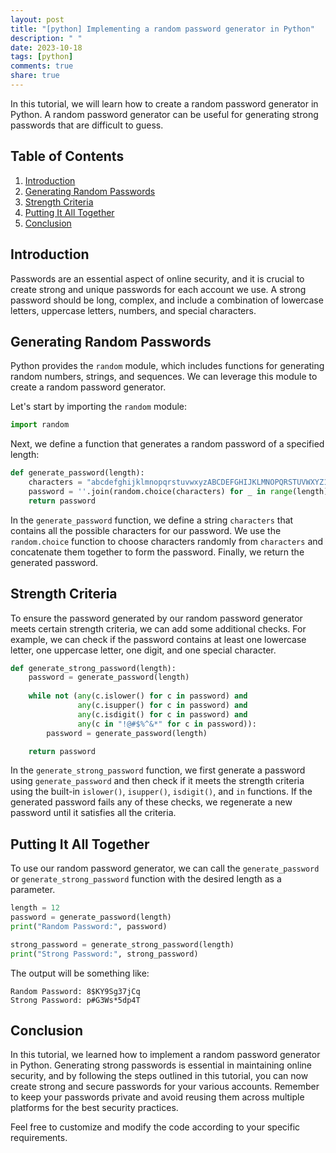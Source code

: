 ```yaml
---
layout: post
title: "[python] Implementing a random password generator in Python"
description: " "
date: 2023-10-18
tags: [python]
comments: true
share: true
---
```


In this tutorial, we will learn how to create a random password generator in Python. A random password generator can be useful for generating strong passwords that are difficult to guess. 

## Table of Contents
1. [Introduction](#introduction)
2. [Generating Random Passwords](#random-passwords)
3. [Strength Criteria](#strength-criteria)
4. [Putting It All Together](#putting-it-together)
5. [Conclusion](#conclusion)

## Introduction <a name="introduction"></a>

Passwords are an essential aspect of online security, and it is crucial to create strong and unique passwords for each account we use. A strong password should be long, complex, and include a combination of lowercase letters, uppercase letters, numbers, and special characters.

## Generating Random Passwords <a name="random-passwords"></a>

Python provides the `random` module, which includes functions for generating random numbers, strings, and sequences. We can leverage this module to create a random password generator.

Let's start by importing the `random` module:

```python
import random
```

Next, we define a function that generates a random password of a specified length:

```python
def generate_password(length):
    characters = "abcdefghijklmnopqrstuvwxyzABCDEFGHIJKLMNOPQRSTUVWXYZ1234567890!@#$%^&*"
    password = ''.join(random.choice(characters) for _ in range(length))
    return password
```

In the `generate_password` function, we define a string `characters` that contains all the possible characters for our password. We use the `random.choice` function to choose characters randomly from `characters` and concatenate them together to form the password. Finally, we return the generated password.

## Strength Criteria <a name="strength-criteria"></a>

To ensure the password generated by our random password generator meets certain strength criteria, we can add some additional checks. For example, we can check if the password contains at least one lowercase letter, one uppercase letter, one digit, and one special character.

```python
def generate_strong_password(length):
    password = generate_password(length)
  
    while not (any(c.islower() for c in password) and
               any(c.isupper() for c in password) and
               any(c.isdigit() for c in password) and
               any(c in "!@#$%^&*" for c in password)):
        password = generate_password(length)

    return password
```

In the `generate_strong_password` function, we first generate a password using `generate_password` and then check if it meets the strength criteria using the built-in `islower()`, `isupper()`, `isdigit()`, and `in` functions. If the generated password fails any of these checks, we regenerate a new password until it satisfies all the criteria.

## Putting It All Together <a name="putting-it-together"></a>

To use our random password generator, we can call the `generate_password` or `generate_strong_password` function with the desired length as a parameter.

```python
length = 12
password = generate_password(length)
print("Random Password:", password)

strong_password = generate_strong_password(length)
print("Strong Password:", strong_password)
```

The output will be something like:

```
Random Password: 8$KY9Sg37jCq
Strong Password: p#G3Ws*5dp4T
```

## Conclusion <a name="conclusion"></a>

In this tutorial, we learned how to implement a random password generator in Python. Generating strong passwords is essential in maintaining online security, and by following the steps outlined in this tutorial, you can now create strong and secure passwords for your various accounts. Remember to keep your passwords private and avoid reusing them across multiple platforms for the best security practices.

Feel free to customize and modify the code according to your specific requirements.